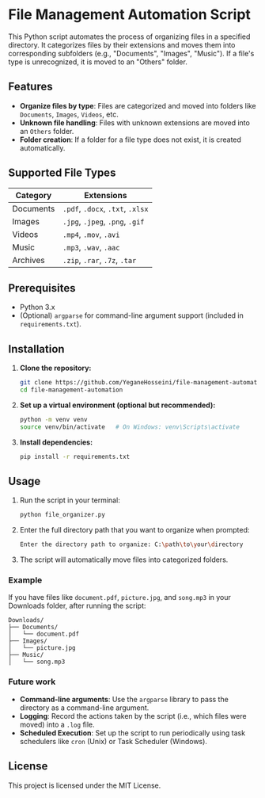 
# File Management Automation Script

This Python script automates the process of organizing files in a specified directory. It categorizes files by their extensions and moves them into corresponding subfolders (e.g., "Documents", "Images", "Music"). If a file's type is unrecognized, it is moved to an "Others" folder.

## Features

- **Organize files by type**: Files are categorized and moved into folders like `Documents`, `Images`, `Videos`, etc.
- **Unknown file handling**: Files with unknown extensions are moved into an `Others` folder.
- **Folder creation**: If a folder for a file type does not exist, it is created automatically.

## Supported File Types

| Category   | Extensions                        |
|------------|------------------------------------|
| Documents  | `.pdf`, `.docx`, `.txt`, `.xlsx`   |
| Images     | `.jpg`, `.jpeg`, `.png`, `.gif`    |
| Videos     | `.mp4`, `.mov`, `.avi`             |
| Music      | `.mp3`, `.wav`, `.aac`             |
| Archives   | `.zip`, `.rar`, `.7z`, `.tar`      |

## Prerequisites

- Python 3.x
- (Optional) `argparse` for command-line argument support (included in `requirements.txt`).

## Installation

1. **Clone the repository:**
   ```bash
   git clone https://github.com/YeganeHosseini/file-management-automation.git
   cd file-management-automation
   ```

2. **Set up a virtual environment (optional but recommended):**
   ```bash
   python -m venv venv
   source venv/bin/activate   # On Windows: venv\Scripts\activate
   ```

3. **Install dependencies:**
   ```bash
   pip install -r requirements.txt
   ```

## Usage

1. Run the script in your terminal:
   ```bash
   python file_organizer.py
   ```

2. Enter the full directory path that you want to organize when prompted:
   ```bash
   Enter the directory path to organize: C:\path\to\your\directory
   ```

3. The script will automatically move files into categorized folders.

### Example

If you have files like `document.pdf`, `picture.jpg`, and `song.mp3` in your Downloads folder, after running the script:

```
Downloads/
├── Documents/
│   └── document.pdf
├── Images/
│   └── picture.jpg
├── Music/
│   └── song.mp3
```

### Future work


- **Command-line arguments**: Use the `argparse` library to pass the directory as a command-line argument.
- **Logging**: Record the actions taken by the script (i.e., which files were moved) into a `.log` file.
- **Scheduled Execution**: Set up the script to run periodically using task schedulers like `cron` (Unix) or Task Scheduler (Windows).

## License

This project is licensed under the MIT License.

